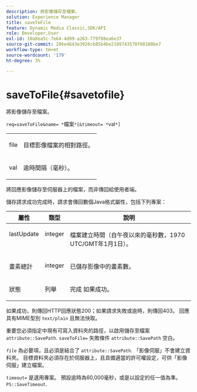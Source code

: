 ```yaml
---
description: 將影像儲存至檔案。
solution: Experience Manager
title: saveToFile
feature: Dynamic Media Classic,SDK/API
role: Developer,User
exl-id: 10a8ea5c-7e64-4d99-a263-779f08ea6e37
source-git-commit: 206e4643e3926cb85b4be2189743578f88180be7
workflow-type: tm+mt
source-wordcount: '179'
ht-degree: 3%

---
```


# saveToFile{#savetofile}

將影像儲存至檔案。

`req=saveToFile&name= *`檔案`*[&timeout= *`val`*]`

<table id="simpletable_5674FD9655FE4CDDB0E5DC8655890A66"> 
 <tr class="strow"> 
  <td class="stentry"> <p><span class="varname"> file</span> </p> </td> 
  <td class="stentry"> <p>目標影像檔案的相對路徑。 </p></td> 
 </tr> 
 <tr class="strow"> 
  <td class="stentry"> <p><span class="varname"> val</span> </p></td> 
  <td class="stentry"> <p>逾時間隔（毫秒）。 </p></td> 
 </tr> 
</table>

將回應影像儲存至伺服器上的檔案，而非傳回給使用者端。

儲存請求成功完成時，請求會傳回數個Java格式屬性，包括下列專案：

<table id="table_8BA8F75A0B7241BAB9B4359F97C21137"> 
 <thead> 
  <tr> 
   <th class="entry"> <b> 屬性</b> </th> 
   <th class="entry"> <b> 類型</b> </th> 
   <th class="entry"> <b> 說明</b> </th> 
  </tr> 
 </thead>
 <tbody> 
  <tr valign="top"> 
   <td> <p> <span class="codeph"> lastUpdate</span> </p> </td> 
   <td> <p> integer </p> </td> 
   <td> <p>檔案建立時間（自午夜以來的毫秒數，1970 UTC/GMT年1月1日）。 </p> </td> 
  </tr> 
  <tr valign="top"> 
   <td> <p> <span class="codeph"> 畫素總計</span> </p> </td> 
   <td> <p> integer </p> </td> 
   <td> <p> 已儲存影像中的畫素數。 </p> </td> 
  </tr> 
  <tr valign="top"> 
   <td> <p> <span class="codeph"> 狀態</span> </p> </td> 
   <td> <p> 列舉 </p> </td> 
   <td> <p> <span class="codeph"> 完成</span> 如果成功。 </p> </td> 
  </tr> 
 </tbody> 
</table>

如果成功，則傳回HTTP回應狀態200；如果請求失敗或逾時，則傳回403。 回應具有MIME型別 `text/plain` 且無法快取。

重要您必須指定中現有可寫入資料夾的路徑，以啟用儲存至檔案 `attribute::SavePath`. `saveToFile=` 失敗條件 `attribute::SavePath` 空白。

*`file`* 為必要項，且必須是結合了 `attribute::SavePath`. 「影像伺服」不會建立資料夾。 目標資料夾必須存在於伺服器上，且具備適當的許可權設定，可供「影像伺服」建立檔案。

`timeout=` 是選用專案。 預設逾時為60,000毫秒，或是以設定的任一值為準。 `PS::SaveTimeout`.
